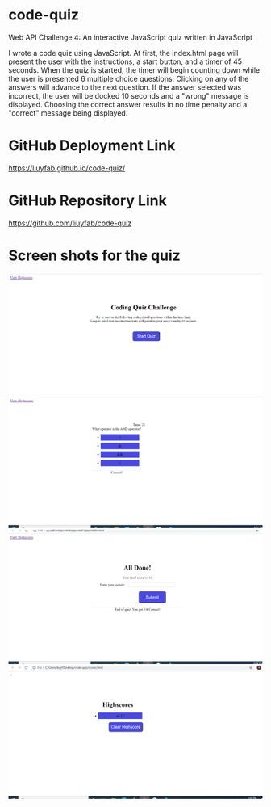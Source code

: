 # code-quiz
Web API Challenge 4: An interactive JavaScript quiz written in JavaScript

I wrote a code quiz using JavaScript. At first, the index.html page will present the user with the instructions, a start button, and a timer of 45 seconds. When the quiz is started, the timer will begin counting down while the user is presented 6 multiple choice questions. Clicking on any of the answers will advance to the next question. If the answer selected was incorrect, the user will be docked 10 seconds and a "wrong" message is displayed. Choosing the correct answer results in no time penalty and a "correct" message being displayed.

# GitHub Deployment Link
https://liuyfab.github.io/code-quiz/

# GitHub Repository Link
https://github.com/liuyfab/code-quiz

# Screen shots for the quiz
![Landing Page](https://github.com/liuyfab/code-quiz/blob/main/images/Screenshot%201.png?raw=true)
![Landing Page](https://github.com/liuyfab/code-quiz/blob/main/images/Screenshot%202.png?raw=true)
![Landing Page](https://github.com/liuyfab/code-quiz/blob/main/images/Screenshot%203.png?raw=true)
![Landing Page](https://github.com/liuyfab/code-quiz/blob/main/images/Screenshot%204.png?raw=true)

